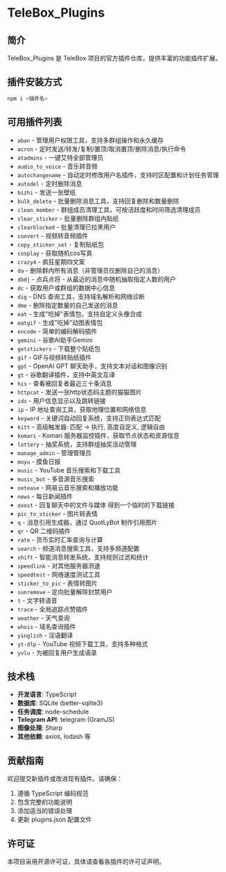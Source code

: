 # TeleBox_Plugins

## 简介
TeleBox_Plugins 是 TeleBox 项目的官方插件仓库，提供丰富的功能插件扩展。

## 插件安装方式
```bash
npm i <插件名>
```

## 可用插件列表
- `aban` - 管理用户权限工具，支持多群组操作和永久缓存  
- `acron` - 定时发送/转发/复制/置顶/取消置顶/删除消息/执行命令  
- `atadmins` - 一键艾特全部管理员  
- `audio_to_voice` - 音乐转音频  
- `autochangename` - 自动定时修改用户名插件，支持时区配置和计划任务管理  
- `autodel` - 定时删除消息  
- `bizhi` - 发送一张壁纸  
- `bulk_delete` - 批量删除消息工具，支持回复删除和数量删除  
- `clean_member` - 群组成员清理工具，可按活跃度和时间筛选清理成员  
- `clear_sticker` - 批量删除群组内贴纸  
- `clearblocked` - 批量清理已拉黑用户  
- `convert` - 视频转音频插件  
- `copy_sticker_set` - 复制贴纸包  
- `cosplay` - 获取随机cos写真  
- `crazy4` - 疯狂星期四文案  
- `da` - 删除群内所有消息（非管理员仅删除自己的消息）  
- `dbdj` - 点兵点将 - 从最近的消息中随机抽取指定人数的用户  
- `dc` - 获取用户或群组的数据中心信息  
- `dig` - DNS 查询工具，支持域名解析和网络诊断  
- `dme` - 删除指定数量的自己发送的消息  
- `eat` - 生成"吃掉"表情包，支持自定义头像合成  
- `eatgif` - 生成"吃掉"动图表情包  
- `encode` - 简单的编码解码插件  
- `gemini` - 谷歌AI助手Gemini  
- `getstickers` - 下载整个贴纸包  
- `gif` - GIF与视频转贴纸插件  
- `gpt` - OpenAI GPT 聊天助手，支持文本对话和图像识别  
- `gt` - 谷歌翻译插件，支持中英文互译  
- `his` - 查看被回复者最近三十条消息  
- `httpcat` - 发送一张http状态码主题的猫猫图片  
- `ids` - 用户信息显示以及跳转链接  
- `ip` - IP 地址查询工具，获取地理位置和网络信息  
- `keyword` - 关键词自动回复系统，支持正则表达式匹配  
- `kitt` - 高级触发器: 匹配 -> 执行, 高度自定义, 逻辑自由  
- `komari` - Komari 服务器监控插件，获取节点状态和资源信息  
- `lottery` - 抽奖系统，支持群组抽奖活动管理  
- `manage_admin` - 管理管理员  
- `moyu` - 摸鱼日报  
- `music` - YouTube 音乐搜索和下载工具  
- `music_bot` - 多音源音乐搜索  
- `netease` - 网易云音乐搜索和播放功能  
- `news` - 每日新闻插件  
- `oxost` - 回复聊天中的文件与媒体 得到一个临时的下载链接  
- `pic_to_sticker` - 图片转表情  
- `q` - 消息引用生成器，通过 QuotLyBot 制作引用图片  
- `qr` - QR 二维码插件  
- `rate` - 货币实时汇率查询与计算  
- `search` - 频道消息搜索工具，支持多频道配置  
- `shift` - 智能消息转发系统，支持规则过滤和统计  
- `speedlink` - 对其他服务器测速  
- `speedtest` - 网络速度测试工具  
- `sticker_to_pic` - 表情转图片  
- `sunremove` - 定向批量解除封禁用户  
- `t` - 文字转语音  
- `trace` - 全局追踪点赞插件  
- `weather` - 天气查询  
- `whois` - 域名查询插件  
- `yinglish` - 淫语翻译  
- `yt-dlp` - YouTube 视频下载工具，支持多种格式  
- `yvlu` - 为被回复用户生成语录  

## 技术栈

- **开发语言**: TypeScript
- **数据库**: SQLite (better-sqlite3)
- **任务调度**: node-schedule
- **Telegram API**: telegram (GramJS)
- **图像处理**: Sharp
- **其他依赖**: axios, lodash 等

## 贡献指南

欢迎提交新插件或改进现有插件。请确保：
1. 遵循 TypeScript 编码规范
2. 包含完整的功能说明
3. 添加适当的错误处理
4. 更新 plugins.json 配置文件

## 许可证

本项目采用开源许可证，具体请查看各插件的许可证声明。
